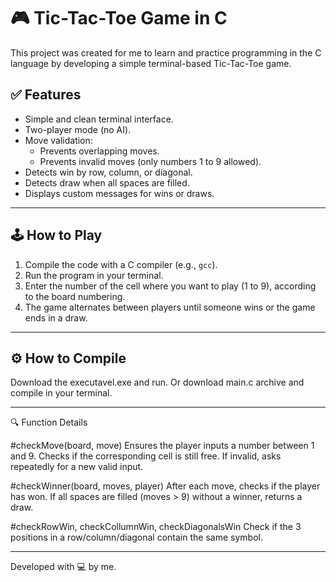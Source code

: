 # 🎮 Tic-Tac-Toe Game in C

This project was created for me to learn and practice programming in the C language by developing a simple terminal-based Tic-Tac-Toe game.

## ✅ Features

- Simple and clean terminal interface.
- Two-player mode (no AI).
- Move validation:
  - Prevents overlapping moves.
  - Prevents invalid moves (only numbers 1 to 9 allowed).
- Detects win by row, column, or diagonal.
- Detects draw when all spaces are filled.
- Displays custom messages for wins or draws.

---

## 🕹️ How to Play

1. Compile the code with a C compiler (e.g., `gcc`).
2. Run the program in your terminal.
3. Enter the number of the cell where you want to play (1 to 9), according to the board numbering.
4. The game alternates between players until someone wins or the game ends in a draw.

---

## ⚙️ How to Compile

Download the executavel.exe and run. Or download main.c archive and compile in your terminal.

---

🔍 Function Details

#checkMove(board, move)
  Ensures the player inputs a number between 1 and 9.
  Checks if the corresponding cell is still free.
  If invalid, asks repeatedly for a new valid input.

#checkWinner(board, moves, player)
  After each move, checks if the player has won.
  If all spaces are filled (moves > 9) without a winner, returns a draw.
  
#checkRowWin, checkCollumnWin, checkDiagonalsWin
  Check if the 3 positions in a row/column/diagonal contain the same symbol.

  ---

Developed with 💻 by me.
